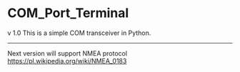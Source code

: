 # COM_Port_Terminal

v 1.0
This is a simple COM transceiver in Python.
___________________________________________

Next version will support NMEA protocol
https://pl.wikipedia.org/wiki/NMEA_0183